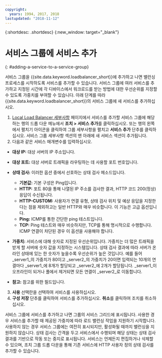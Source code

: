 ```yaml
---
copyright:
  years: 1994, 2017, 2018
lastupdated: "2018-11-12"
---
```


{:shortdesc: .shortdesc}
{:new_window: target="_blank"}

# 서비스 그룹에 서비스 추가
{: #adding-a-service-to-a-service-group}

서비스 그룹을 {{site.data.keyword.loadbalancer_short}}에 추가하고 나면 밸런싱 프로세스를 시작하도록 서비스를 추가할 수 있습니다. 서비스 그룹에 여러 서비스를 추가하고 지정된 시간에 각 디바이스에서 워크로드를 받는 방법에 대한 우선순위를 지정할 수 있도록 가중치를 부여할 수 있습니다. 아래 단계를 따라 {{site.data.keyword.loadbalancer_short}}의 서비스 그룹에 새 서비스를 추가하십시오.

1. [Local Load Balancer 세부사항](/docs/infrastructure/local-load-balancer?topic=local-load-balancer-viewing-local-load-balancer-details) 페이지에서 서비스를 추가할 서비스 그룹에 해당하는 행의 드롭 다운 메뉴에서 **조치 > 서비스 추가**를 클릭하십시오. 또는 행의 왼쪽에서 펼치기 아이콘을 클릭하여 그룹 세부사항을 펼치고 **서비스 추가** 단추를 클릭하십시오. 서비스 그룹 세부사항 섹션의 맨 아래에 새 서비스 섹션이 추가됩니다.
2. 다음과 같은 서비스 매개변수를 입력하십시오.
  - **대상 IP:** 대상 서버의 IP 주소입니다.
  - **대상 포트:** 대상 서버로 트래픽을 라우팅하는 데 사용할 포트 번호입니다.
  - **상태 검사:** 이러한 옵션 중에서 선호하는 상태 검사 메소드입니다.

     - **기본값:** 기본 구성은 Ping입니다.
     - **HTTP:** 포트 80을 통해 나열된 IP 주소를 검사한 결과, HTTP 코드 200(정상) 응답이 수신됩니다.
     - **HTTP-CUSTOM:** 사용자가 연결 유형, 상태 검사 위치 및 예상 응답을 지정한다는 점을 제외하고는 일반 HTTP와 매우 비슷합니다. 이 기능은 고급 옵션입니다.
     - **Ping:** ICMP를 통한 간단한 ping 테스트입니다.
     - **TCP:** Ping 테스트와 매우 비슷하지만, TCP를 통해 명시적으로 수행합니다. ICMP 연결이 차단된 경우 이 옵션을 사용해야 합니다.
  - **가중치:** 서비스에 대해 숫자로 지정된 우선순위입니다. 가중치는 더 많은 트래픽을 받게 할 서버에 숫자 값을 지정하는 시스템입니다. 상태 검사 결과에 따라 서버가 온라인 상태에 있는 한 숫자가 높을수록 우선순위가 높은 것입니다. 예를 들어 _server1_의 가중치가 80이고 _server2_의 가중치가 20이면 입력되는 10개의 연결마다 _server1_에 8개가 할당되고 _server2_에 2개가 할당됩니다. _server1_이 오프라인이 되거나 풀에서 제거되면 모든 연결이 _server2_로 이동합니다.
  - **참고:** 참고를 위한 필드입니다.
3. **사용** 선택란을 선택하여 서비스를 사용하십시오.
4. **구성 저장** 단추를 클릭하여 서비스를 추가하십시오. **취소**를 클릭하여 조치를 취소하십시오.

서비스 그룹에 서비스를 추가하고 나면 그룹의 서비스 그리드에 표시됩니다. 사용한 경우 서비스를 추가할 때 제공된 가중치에 따라 로드 밸런싱 작업을 지원하기 시작합니다. 사용하지 않는 경우 서비스 그룹에는 여전히 표시되지만, 활성화될 때까지 밸런싱을 지원하지 않습니다. 상태 검사는 간격을 두고 서비스에서 수행되며 해당 상태는 상태 검사 결과를 기반으로 작동 또는 중지로 표시됩니다. 서비스는 언제든지 편집하거나 삭제할 수 있으며, 조치 그룹 드롭 다운을 통해 기존 서비스에 HTTP 사용자 정의 상태 검사를 추가할 수 있습니다.
